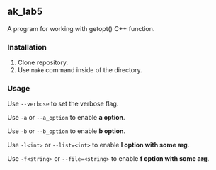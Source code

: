 ## ak_lab5

A program for working with getopt() C++ function.

### Installation

1) Clone repository.
2) Use ```make``` command inside of the directory.

### Usage

Use ```--verbose``` to set the verbose flag.

Use ```-a``` or ```--a_option``` to enable **a option**.

Use ```-b``` or ```--b_option``` to enable **b option**.

Use ```-l<int>``` or ```--list=<int>``` to enable **l option with some arg**.

Use ```-f<string>``` or ```--file=<string>``` to enable **f option with some arg**.
